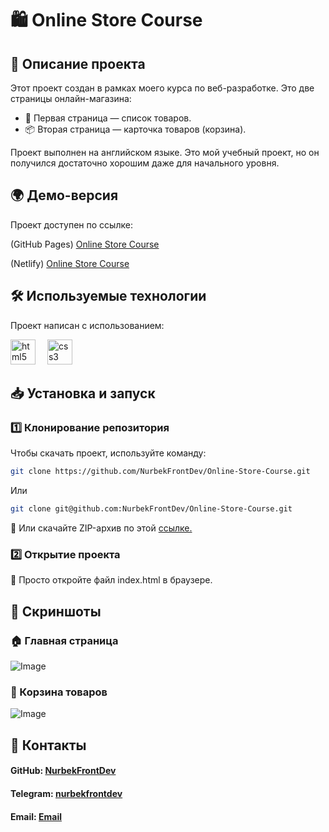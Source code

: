 # 🛍 Online Store Course

## 📌 Описание проекта  
Этот проект создан в рамках моего курса по веб-разработке. Это две страницы онлайн-магазина:  
- 🛒 Первая страница — список товаров.  
- 📦 Вторая страница — карточка товаров (корзина).  

Проект выполнен на английском языке. Это мой учебный проект, но он получился достаточно хорошим даже для начального уровня.  

## 🌍 Демо-версия  
Проект доступен по ссылке: 

(GitHub Pages) [Online Store Course](https://nurbekfrontdev.github.io/Online-Store-Course/)  

(Netlify) [Online Store Course](https://online-store-course-netlify.netlify.app/)  

## 🛠 Используемые технологии  
Проект написан с использованием: 

<img src="https://cdn.jsdelivr.net/gh/devicons/devicon/icons/html5/html5-original.svg" height="40" alt="html5 logo" /><img width="15"> <img src="https://cdn.jsdelivr.net/gh/devicons/devicon/icons/css3/css3-original.svg" height="40" alt="css3 logo"  />   
  
## 📥 Установка и запуск  
### 1️⃣ Клонирование репозитория  
Чтобы скачать проект, используйте команду:  
```sh
git clone https://github.com/NurbekFrontDev/Online-Store-Course.git
```
Или
```sh
git clone git@github.com:NurbekFrontDev/Online-Store-Course.git
```

🔹 Или скачайте ZIP-архив по этой <a href="https://github.com/NurbekFrontDev/Online-Store-Course/releases/tag/v1.0.0">ссылке.</a>

### 2️⃣ Открытие проекта
📂 Просто откройте файл index.html в браузере.

## 📸 Скриншоты
### 🏠 Главная страница
![Image](https://github.com/user-attachments/assets/955fe137-8739-4838-87db-a7f76bf336b7)

### 🛒 Корзина товаров
![Image](https://github.com/user-attachments/assets/3c6450e5-4a54-4e0a-8c0e-8c7d5f356670)
## 📩 Контакты
#### GitHub: [NurbekFrontDev](https://github.com/NurbekFrontDev)
#### Telegram: [nurbekfrontdev](https://t.me/nurbekfrontdev)
#### Email: [Email](mailto:dlaprogrammirovanieidlaameriki@gmail.com)